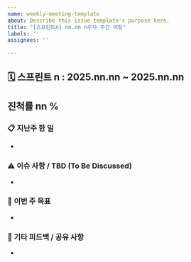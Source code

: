 ```yaml
---
name: weekly-meeting-template
about: Describe this issue template's purpose here.
title: "[스프린트n] nn.nn n주차 주간 미팅"
labels: ''
assignees: ''

---
```


## 🗓️ 스프린트 n : 2025.nn.nn ~ 2025.nn.nn
## 진척률 nn %                                                                                     

### 📋 지난주 한 일 
- 


### ⚠️ 이슈 사항 / TBD (To Be Discussed)
- 



### 🎯 이번 주 목표 
- 



### 💬 기타 피드백 / 공유 사항
-
